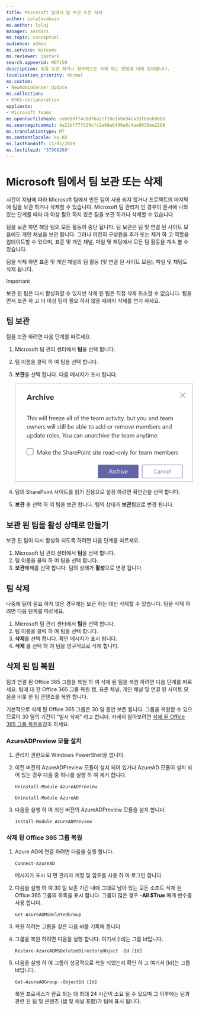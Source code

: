 ```yaml
---
title: Microsoft 팀에서 팀 보관 또는 삭제
author: LolaJacobsen
ms.author: lolaj
manager: serdars
ms.topic: conceptual
audience: admin
ms.service: msteams
ms.reviewer: jastark
search.appverid: MET150
description: 팀을 보관 하거나 영구적으로 삭제 하는 방법에 대해 알아봅니다.
localization_priority: Normal
ms.custom:
- NewAdminCenter_Update
ms.collection:
- M365-collaboration
appliesto:
- Microsoft Teams
ms.openlocfilehash: ceb699ff4c8d7ba2cf10e1b8e94ca33f60eb9b8d
ms.sourcegitcommit: 4a22bf77f529cfc2e68a6498a0c4aa9030ee2168
ms.translationtype: MT
ms.contentlocale: ko-KR
ms.lasthandoff: 11/05/2019
ms.locfileid: "37968269"
---
```

<a name="archive-or-delete-a-team-in-microsoft-teams"></a>Microsoft 팀에서 팀 보관 또는 삭제
===========================================

시간이 지남에 따라 Microsoft 팀에서 만든 팀이 사용 되지 않거나 프로젝트의 마지막에 팀을 보관 하거나 삭제할 수 있습니다. Microsoft 팀 관리자 인 경우이 문서에 나와 있는 단계를 따라 더 이상 필요 하지 않은 팀을 보관 하거나 삭제할 수 있습니다.

팀을 보관 하면 해당 팀의 모든 활동이 중단 됩니다. 팀 보관은 팀 및 연결 된 사이트 모음에도 개인 채널을 보관 합니다.  그러나 여전히 구성원을 추가 또는 제거 하 고 역할을 업데이트할 수 있으며, 표준 및 개인 채널, 파일 및 채팅에서 모든 팀 활동을 계속 볼 수 있습니다.

팀을 삭제 하면 표준 및 개인 채널의 팀 활동 (및 연결 된 사이트 모음), 파일 및 채팅도 삭제 됩니다.

> [!IMPORTANT]
> 보관 된 팀은 다시 활성화할 수 있지만 삭제 된 팀은 직접 삭제 취소할 수 없습니다. 팀을 먼저 보관 하 고 더 이상 팀이 필요 하지 않을 때까지 삭제를 연기 하세요.

## <a name="archive-a-team"></a>팀 보관

팀을 보관 하려면 다음 단계를 따르세요.

1. Microsoft 팀 관리 센터에서 **팀**을 선택 합니다.
2. 팀 이름을 클릭 하 여 팀을 선택 합니다.
3. **보관**을 선택 합니다. 다음 메시지가 표시 됩니다.

    ![팀 보관 메시지의 스크린샷](media/teams-archive-message.png)

4. 팀의 SharePoint 사이트를 읽기 전용으로 설정 하려면 확인란을 선택 합니다.
5. **보관** 을 선택 하 여 팀을 보관 합니다. 팀의 상태가 **보관**됨으로 변경 됩니다.

## <a name="make-an-archived-team-active"></a>보관 된 팀을 활성 상태로 만들기

보관 된 팀이 다시 활성화 되도록 하려면 다음 단계를 따르세요.

1. Microsoft 팀 관리 센터에서 **팀**을 선택 합니다.
2. 팀 이름을 클릭 하 여 팀을 선택 합니다.
3. **보관**해제를 선택 합니다. 팀의 상태가 **활성**으로 변경 됩니다.

## <a name="delete-a-team"></a>팀 삭제

나중에 팀이 필요 하지 않은 경우에는 보관 하는 대신 삭제할 수 있습니다. 팀을 삭제 하려면 다음 단계를 따르세요.

1.  Microsoft 팀 관리 센터에서 **팀**을 선택 합니다.
2.  팀 이름을 클릭 하 여 팀을 선택 합니다.
3.  **삭제**를 선택 합니다. 확인 메시지가 표시 됩니다.
4.  **삭제** 를 선택 하 여 팀을 영구적으로 삭제 합니다.

## <a name="restore-a-deleted-team"></a>삭제 된 팀 복원

팀과 연결 된 Office 365 그룹을 복원 하 여 삭제 된 팀을 복원 하려면 다음 단계를 따르세요. 팀에 대 한 Office 365 그룹 복원 탭, 표준 채널, 개인 채널 및 연결 된 사이트 모음을 비롯 한 팀 콘텐츠를 복원 합니다.

기본적으로 삭제 된 Office 365 그룹은 30 일 동안 보존 됩니다. 그룹을 복원할 수 있으므로이 30 일의 기간이 "일시 삭제" 라고 합니다. 자세히 알아보려면 [삭제 된 Office 365 그룹 복원을](https://docs.microsoft.com/office365/admin/create-groups/restore-deleted-group)참조 하세요.

### <a name="install-the-azureadpreview-module"></a>AzureADPreview 모듈 설치

1. 관리자 권한으로 Windows PowerShell을 엽니다.
2. 이전 버전의 AzureADPreview 모듈이 설치 되어 있거나 AzureAD 모듈이 설치 되어 있는 경우 다음 중 하나를 실행 하 여 제거 합니다.

    ``` 
    Uninstall-Module AzureADPreview
    ```

    ```
    Uninstall-Module AzureAD
    ```
3. 다음을 실행 하 여 최신 버전의 AzureADPreview 모듈을 설치 합니다.

    ```
    Install-Module AzureADPreview
    ```    

### <a name="restore-the-deleted-office-365-group"></a>삭제 된 Office 365 그룹 복원

1. Azure AD에 연결 하려면 다음을 실행 합니다.
    ```
    Connect-AzureAD
    ```
    메시지가 표시 되 면 관리자 계정 및 암호를 사용 하 여 로그인 합니다.  
2. 다음을 실행 하 여 30 일 보존 기간 내에 그대로 남아 있는 모든 소프트 삭제 된 Office 365 그룹의 목록을 표시 합니다. 그룹이 많은 경우 **-All $True** 매개 변수를 사용 합니다.
    ```
    Get-AzureADMSDeletedGroup
    ``` 
3. 복원 하려는 그룹을 찾은 다음 Id를 기록해 둡니다.
4. 그룹을 복원 하려면 다음을 실행 합니다. 여기서 [Id]는 그룹 Id입니다.
    ```
    Restore-AzureADMSDeletedDirectoryObject -Id [Id]
    ```
5.  다음을 실행 하 여 그룹이 성공적으로 복원 되었는지 확인 하 고 여기서 [Id]는 그룹 Id입니다.
    ```
    Get-AzureADGroup -ObjectId [Id]
    ```

    복원 프로세스가 완료 되는 데 최대 24 시간이 소요 될 수 있으며 그 이후에는 팀과 관련 된 팀 및 콘텐츠 (탭 및 채널 포함)가 팀에 표시 됩니다.

